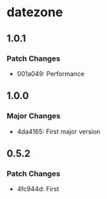 # datezone

## 1.0.1

### Patch Changes

- 001a049: Performance

## 1.0.0

### Major Changes

- 4da4165: First major version

## 0.5.2

### Patch Changes

- 4fc944d: First
